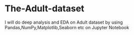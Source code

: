 # The-Adult-dataset
I will do deep analysis and EDA on Adult dataset by using Pandas,NumPy,Matplotlib,Seaborn etc on Jupyter Notebook
